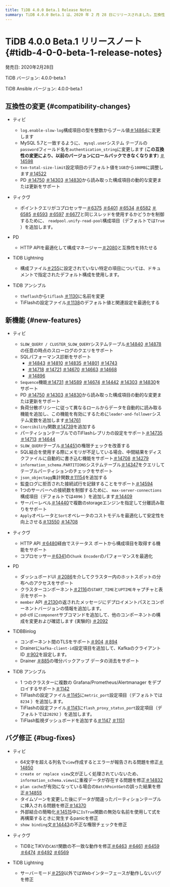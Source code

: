 ```yaml
---
title: TiDB 4.0.0 Beta.1 Release Notes
summary: TiDB 4.0.0 Beta.1 は、2020 年 2 月 28 日にリリースされました。互換性の変更、新機能、バグ修正が含まれています。主なハイライトとしては、SQL パフォーマンス診断のサポート、シーケンス` 機能、コンポーネント間の TLS サポートなどがあります。さらに、 TiDB Lightning、Web インターフェイスのバグ修正も行われています。
---
```


# TiDB 4.0.0 Beta.1 リリースノート {#tidb-4-0-0-beta-1-release-notes}

発売日: 2020年2月28日

TiDB バージョン: 4.0.0-beta.1

TiDB Ansible バージョン: 4.0.0-beta.1

## 互換性の変更 {#compatibility-changes}

-   ティビ
    -   `log.enable-slow-log`構成項目の型を整数からブール値[＃14864](https://github.com/pingcap/tidb/pull/14864)に変更します
    -   MySQL 5.7と一致するように、 `mysql.user`システム テーブルの`password`フィールド名を`authentication_string`に変更します (**この互換性の変更により、以前のバージョンにロールバックできなくなります**) [＃14598](https://github.com/pingcap/tidb/pull/14598)
    -   `txn-total-size-limit`設定項目のデフォルト値を`1GB`から`100MB`に調整します[＃14522](https://github.com/pingcap/tidb/pull/14522)
    -   PD [＃14750](https://github.com/pingcap/tidb/pull/14750) [＃14303](https://github.com/pingcap/tidb/pull/14303) [＃14830](https://github.com/pingcap/tidb/pull/14830)から読み取った構成項目の動的な変更または更新をサポート

-   ティクヴ
    -   ポイントクエリがコプロセッサー[＃6375](https://github.com/tikv/tikv/pull/6375) [＃6401](https://github.com/tikv/tikv/pull/6401) [＃6534](https://github.com/tikv/tikv/pull/6534) [＃6582](https://github.com/tikv/tikv/pull/6582) [＃6585](https://github.com/tikv/tikv/pull/6585) [＃6593](https://github.com/tikv/tikv/pull/6593) [＃6597](https://github.com/tikv/tikv/pull/6597) [＃6677](https://github.com/tikv/tikv/pull/6677)と同じスレッドを使用するかどうかを制御するために、 `readpool.unify-read-pool`構成項目（デフォルトでは`True` ）を追加します。

-   PD
    -   HTTP APIを最適化して構成マネージャー[＃2080](https://github.com/pingcap/pd/pull/2080)と互換性を持たせる

-   TiDB Lightning
    -   構成ファイル[＃255](https://github.com/pingcap/tidb-lightning/pull/255)に設定されていない特定の項目については、ドキュメントで指定されたデフォルト構成を使用します。

-   TiDB アンシブル
    -   `theflash`から`tiflash` [＃1130](https://github.com/pingcap/tidb-ansible/pull/1130)に名前を変更
    -   TiFlashの設定ファイル[＃1138](https://github.com/pingcap/tidb-ansible/pull/1138)のデフォルト値と関連設定を最適化する

## 新機能 {#new-features}

-   ティビ
    -   `SLOW_QUERY / CLUSTER_SLOW_QUERY`システムテーブル[＃14840](https://github.com/pingcap/tidb/pull/14840) [＃14878](https://github.com/pingcap/tidb/pull/14878)の任意の時点のスローログのクエリをサポート
    -   SQLパフォーマンス診断をサポート
        -   [＃14843](https://github.com/pingcap/tidb/pull/14843) [＃14810](https://github.com/pingcap/tidb/pull/14810) [＃14835](https://github.com/pingcap/tidb/pull/14835) [＃14801](https://github.com/pingcap/tidb/pull/14801) [＃14743](https://github.com/pingcap/tidb/pull/14743)
        -   [＃14718](https://github.com/pingcap/tidb/pull/14718) [＃14721](https://github.com/pingcap/tidb/pull/14721) [＃14670](https://github.com/pingcap/tidb/pull/14670) [＃14663](https://github.com/pingcap/tidb/pull/14663) [＃14668](https://github.com/pingcap/tidb/pull/14668)
        -   [＃14896](https://github.com/pingcap/tidb/pull/14896)
    -   `Sequence`機能[＃14731](https://github.com/pingcap/tidb/pull/14731) [＃14589](https://github.com/pingcap/tidb/pull/14589) [＃14674](https://github.com/pingcap/tidb/pull/14674) [＃14442](https://github.com/pingcap/tidb/pull/14442) [＃14303](https://github.com/pingcap/tidb/pull/14303) [＃14830](https://github.com/pingcap/tidb/pull/14830)をサポート
    -   PD [＃14750](https://github.com/pingcap/tidb/pull/14750) [＃14303](https://github.com/pingcap/tidb/pull/14303) [＃14830](https://github.com/pingcap/tidb/pull/14830)から読み取った構成項目の動的な変更または更新をサポート
    -   負荷分散ポリシーに従って異なるロールからデータを自動的に読み取る機能を追加し、この機能を有効にするために`leader-and-follower`システム変数を追加します[＃14761](https://github.com/pingcap/tidb/pull/14761)
    -   `Coercibility`関数[＃14739](https://github.com/pingcap/tidb/pull/14739)を追加する
    -   パーティションテーブルでのTiFlashレプリカの設定をサポート[＃14735](https://github.com/pingcap/tidb/pull/14735) [＃14713](https://github.com/pingcap/tidb/pull/14713) [＃14644](https://github.com/pingcap/tidb/pull/14644)
    -   `SLOW_QUERY`テーブル[＃14451](https://github.com/pingcap/tidb/pull/14451)の権限チェックを改善する
    -   SQL結合を使用する際にメモリが不足している場合、中間結果をディスクファイルに自動的に書き込む機能をサポート[＃14708](https://github.com/pingcap/tidb/pull/14708) [＃14279](https://github.com/pingcap/tidb/pull/14279)
    -   `information_schema.PARTITIONS`システムテーブル[＃14347](https://github.com/pingcap/tidb/pull/14347)をクエリしてテーブルパーティションのチェックをサポート
    -   `json_objectagg`集計関数[＃11154](https://github.com/pingcap/tidb/pull/11154)を追加する
    -   監査ログに拒否された接続試行を記録することをサポート[＃14594](https://github.com/pingcap/tidb/pull/14594)
    -   1つのサーバーへの接続数を制御するために、 `max-server-connections`構成項目（デフォルトでは`4096` ）を追加します[＃14409](https://github.com/pingcap/tidb/pull/14409)
    -   サーバーレベル[＃14440](https://github.com/pingcap/tidb/pull/14440)で複数のstorageエンジンを指定して分離読み取りをサポート
    -   `Apply`オペレータと`Sort`オペレータのコストモデルを最適化して安定性を向上させる[＃13550](https://github.com/pingcap/tidb/pull/13550) [＃14708](https://github.com/pingcap/tidb/pull/14708)

-   ティクヴ
    -   HTTP API [＃6480](https://github.com/tikv/tikv/pull/6480)経由でステータス ポートから構成項目を取得する機能をサポート
    -   コプロセッサー[＃6341](https://github.com/tikv/tikv/pull/6341)の`Chunk Encoder`のパフォーマンスを最適化

-   PD
    -   ダッシュボードUI [＃2086](https://github.com/pingcap/pd/pull/2086)を介してクラスター内のホットスポットの分布へのアクセスをサポート
    -   クラスターコンポーネント[＃2116](https://github.com/pingcap/pd/pull/2116)の`START_TIME`と`UPTIME`キャプチャと表示をサポート
    -   `member` API [＃2130](https://github.com/pingcap/pd/pull/2130)の返されたメッセージにデプロイメントパスとコンポーネントバージョンの情報を追加します。
    -   pd-ctl に`component`サブコマンドを追加して、他のコンポーネントの構成を変更および確認します (実験的) [＃2092](https://github.com/pingcap/pd/pull/2092)

-   TiDBBinlog
    -   コンポーネント間のTLSをサポート[＃904](https://github.com/pingcap/tidb-binlog/pull/904) [＃894](https://github.com/pingcap/tidb-binlog/pull/894)
    -   Drainerに`kafka-client-id`設定項目を追加して、KafkaのクライアントID [＃902](https://github.com/pingcap/tidb-binlog/pull/902)を設定します。
    -   Drainer [＃885](https://github.com/pingcap/tidb-binlog/pull/885)の増分バックアップ データの消去をサポート

-   TiDB アンシブル
    -   1 つのクラスターに複数の Grafana/Prometheus/Alertmanager をデプロイするサポート[＃1142](https://github.com/pingcap/tidb-ansible/pull/1142)
    -   TiFlashの設定ファイル[＃1145](https://github.com/pingcap/tidb-ansible/pull/1145)に`metric_port`設定項目（デフォルトでは`8234` ）を追加します。
    -   TiFlashの設定ファイル[＃1141](https://github.com/pingcap/tidb-ansible/pull/1141)に`flash_proxy_status_port`設定項目（デフォルトでは`20292` ）を追加します。
    -   TiFlash監視ダッシュボードを追加する[＃1147](https://github.com/pingcap/tidb-ansible/pull/1147) [＃1151](https://github.com/pingcap/tidb-ansible/pull/1151)

## バグ修正 {#bug-fixes}

-   ティビ
    -   64文字を超える列名で`view`作成するとエラーが報告される問題を修正[＃14850](https://github.com/pingcap/tidb/pull/14850)
    -   `create or replace view`文が正しく処理されていないため、 `information_schema.views`に重複データが存在する問題を修正[＃14832](https://github.com/pingcap/tidb/pull/14832)
    -   `plan cache`が有効になっている場合の`BatchPointGet`の誤った結果を修正[＃14855](https://github.com/pingcap/tidb/pull/14855)
    -   タイムゾーンを変更した後にデータが間違ったパーティションテーブルに挿入される問題を修正[＃14370](https://github.com/pingcap/tidb/pull/14370)
    -   外部結合の簡略化[＃14515](https://github.com/pingcap/tidb/pull/14515)中に`IsTrue`関数の無効な名前を使用して式を再構築するときに発生するpanicを修正
    -   `show binding`文[＃14443](https://github.com/pingcap/tidb/pull/14443)の不正な権限チェックを修正

-   ティクヴ
    -   TiDBとTiKVの`CAST`関数の不一致な動作を修正[＃6463](https://github.com/tikv/tikv/pull/6463) [＃6461](https://github.com/tikv/tikv/pull/6461) [＃6459](https://github.com/tikv/tikv/pull/6459) [＃6474](https://github.com/tikv/tikv/pull/6474) [＃6492](https://github.com/tikv/tikv/pull/6492) [＃6569](https://github.com/tikv/tikv/pull/6569)

-   TiDB Lightning
    -   サーバーモード[＃259](https://github.com/pingcap/tidb-lightning/pull/259)以外ではWebインターフェースが動作しないバグを修正
